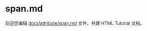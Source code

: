 span.md
===

欢迎您编辑 <a target="__blank" href="https://github.com/jaywcjlove/html-tutorial/blob/master/docs/attribute/span.md">docs/attribute/span.md</a> 文件，共建 HTML Tutorial 文档。